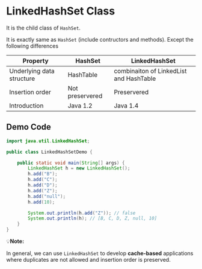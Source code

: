 # LinkedHashSet Class

It is the child class of `HashSet`.

It is exactly same as `HashSet` (include contructors and methods). Except the following differences

| Property                  | HashSet         | LinkedHashSet                           |
| ------------------------- | --------------- | --------------------------------------- |
| Underlying data structure | HashTable       | combinaiton of LinkedList and HashTable |
| Insertion order           | Not preservered | Preservered                             |
| Introduction              | Java 1.2        | Java 1.4                                |

## Demo Code

```java
import java.util.LinkedHashSet;

public class LinkedHashSetDemo {

    public static void main(String[] args) {
        LinkedHashSet h = new LinkedHashSet();
        h.add("B");
        h.add("C");
        h.add("D");
        h.add("Z");
        h.add("null");
        h.add(10);

        System.out.println(h.add("Z")); // false
        System.out.println(h); // [B, C, D, Z, null, 10]
    }
}
```

:bulb:**Note:**

In general, we can use `LinkedHashSet` to develop **cache-based** applications where duplicates are not allowed and insertion order is preserved.
